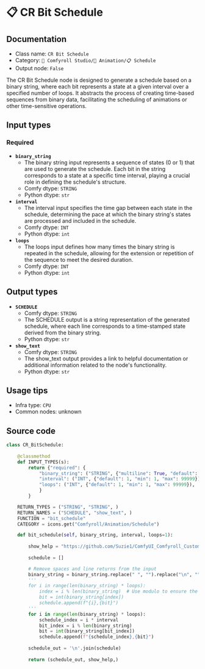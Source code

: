 # 📋 CR Bit Schedule
## Documentation
- Class name: `CR Bit Schedule`
- Category: `🧩 Comfyroll Studio/🎥 Animation/📋 Schedule`
- Output node: `False`

The CR Bit Schedule node is designed to generate a schedule based on a binary string, where each bit represents a state at a given interval over a specified number of loops. It abstracts the process of creating time-based sequences from binary data, facilitating the scheduling of animations or other time-sensitive operations.
## Input types
### Required
- **`binary_string`**
    - The binary string input represents a sequence of states (0 or 1) that are used to generate the schedule. Each bit in the string corresponds to a state at a specific time interval, playing a crucial role in defining the schedule's structure.
    - Comfy dtype: `STRING`
    - Python dtype: `str`
- **`interval`**
    - The interval input specifies the time gap between each state in the schedule, determining the pace at which the binary string's states are processed and included in the schedule.
    - Comfy dtype: `INT`
    - Python dtype: `int`
- **`loops`**
    - The loops input defines how many times the binary string is repeated in the schedule, allowing for the extension or repetition of the sequence to meet the desired duration.
    - Comfy dtype: `INT`
    - Python dtype: `int`
## Output types
- **`SCHEDULE`**
    - Comfy dtype: `STRING`
    - The SCHEDULE output is a string representation of the generated schedule, where each line corresponds to a time-stamped state derived from the binary string.
    - Python dtype: `str`
- **`show_text`**
    - Comfy dtype: `STRING`
    - The show_text output provides a link to helpful documentation or additional information related to the node's functionality.
    - Python dtype: `str`
## Usage tips
- Infra type: `CPU`
- Common nodes: unknown


## Source code
```python
class CR_BitSchedule:
    
    @classmethod
    def INPUT_TYPES(s):
        return {"required": {
            "binary_string": ("STRING", {"multiline": True, "default": ""}),
            "interval": ("INT", {"default": 1, "min": 1, "max": 99999}),
            "loops": ("INT", {"default": 1, "min": 1, "max": 99999}),
            }
        }

    RETURN_TYPES = ("STRING", "STRING", )
    RETURN_NAMES = ("SCHEDULE", "show_text", )
    FUNCTION = "bit_schedule"
    CATEGORY = icons.get("Comfyroll/Animation/Schedule")    

    def bit_schedule(self, binary_string, interval, loops=1):
    
        show_help = "https://github.com/Suzie1/ComfyUI_Comfyroll_CustomNodes/wiki/Schedule-Nodes#cr-bit-schedule"
    
        schedule = []

        # Remove spaces and line returns from the input
        binary_string = binary_string.replace(" ", "").replace("\n", "")
        '''
        for i in range(len(binary_string) * loops):
            index = i % len(binary_string)  # Use modulo to ensure the index continues in a single sequence
            bit = int(binary_string[index])
            schedule.append(f"{i},{bit}")
        '''    
        for i in range(len(binary_string) * loops):
            schedule_index = i * interval
            bit_index = i % len(binary_string)
            bit = int(binary_string[bit_index])
            schedule.append(f"{schedule_index},{bit}")            
                
        schedule_out = '\n'.join(schedule)
        
        return (schedule_out, show_help,)

```
